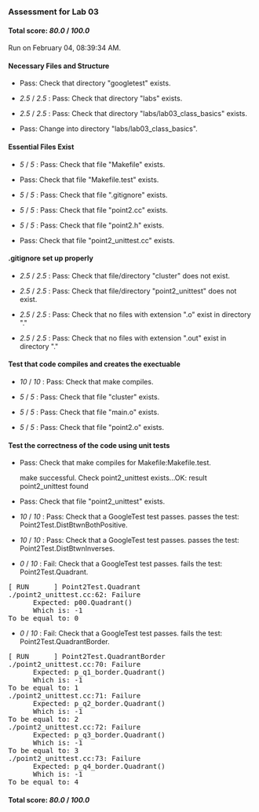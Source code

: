 ### Assessment for Lab 03

#### Total score: _80.0_ / _100.0_

Run on February 04, 08:39:34 AM.


#### Necessary Files and Structure

+ Pass: Check that directory "googletest" exists.

+  _2.5_ / _2.5_ : Pass: Check that directory "labs" exists.

+  _2.5_ / _2.5_ : Pass: Check that directory "labs/lab03_class_basics" exists.

+ Pass: Change into directory "labs/lab03_class_basics".


#### Essential Files Exist

+  _5_ / _5_ : Pass: Check that file "Makefile" exists.

+ Pass: Check that file "Makefile.test" exists.

+  _5_ / _5_ : Pass: Check that file ".gitignore" exists.

+  _5_ / _5_ : Pass: Check that file "point2.cc" exists.

+  _5_ / _5_ : Pass: Check that file "point2.h" exists.

+ Pass: Check that file "point2_unittest.cc" exists.


#### .gitignore set up properly

+  _2.5_ / _2.5_ : Pass: Check that file/directory "cluster" does not exist.

+  _2.5_ / _2.5_ : Pass: Check that file/directory "point2_unittest" does not exist.

+  _2.5_ / _2.5_ : Pass: Check that no files with extension ".o" exist in directory "."

+  _2.5_ / _2.5_ : Pass: Check that no files with extension ".out" exist in directory "."


#### Test that code compiles and creates the exectuable

+  _10_ / _10_ : Pass: Check that make compiles.



+  _5_ / _5_ : Pass: Check that file "cluster" exists.

+  _5_ / _5_ : Pass: Check that file "main.o" exists.

+  _5_ / _5_ : Pass: Check that file "point2.o" exists.


#### Test the correctness of the code using unit tests

+ Pass: Check that make compiles for Makefile:Makefile.test.

    make successful.
    Check point2_unittest exists...OK: result point2_unittest found

+ Pass: Check that file "point2_unittest" exists.

+  _10_ / _10_ : Pass: Check that a GoogleTest test passes.
    passes the test: Point2Test.DistBtwnBothPositive.



+  _10_ / _10_ : Pass: Check that a GoogleTest test passes.
    passes the test: Point2Test.DistBtwnInverses.



+  _0_ / _10_ : Fail: Check that a GoogleTest test passes.
    fails the test: Point2Test.Quadrant.
<pre>
[ RUN      ] Point2Test.Quadrant
./point2_unittest.cc:62: Failure
      Expected: p00.Quadrant()
      Which is: -1
To be equal to: 0</pre>



+  _0_ / _10_ : Fail: Check that a GoogleTest test passes.
    fails the test: Point2Test.QuadrantBorder.
<pre>
[ RUN      ] Point2Test.QuadrantBorder
./point2_unittest.cc:70: Failure
      Expected: p_q1_border.Quadrant()
      Which is: -1
To be equal to: 1
./point2_unittest.cc:71: Failure
      Expected: p_q2_border.Quadrant()
      Which is: -1
To be equal to: 2
./point2_unittest.cc:72: Failure
      Expected: p_q3_border.Quadrant()
      Which is: -1
To be equal to: 3
./point2_unittest.cc:73: Failure
      Expected: p_q4_border.Quadrant()
      Which is: -1
To be equal to: 4</pre>



#### Total score: _80.0_ / _100.0_

